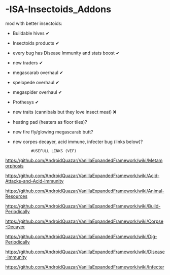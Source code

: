 # -ISA-Insectoids_Addons

mod with better insectoids:
- Buildable hives ✔
- Insectoids products ✔
- every bug has Disease Immunity and stats boost ✔
- new traders ✔
- megascarab overhaul ✔
- spelopede overhaul ✔
- megaspider overhaul ✔
- Prothesys ✔
- new traits (cannibals but they love insect meat) ❌
- heating pad (heaters as floor tiles)?
- new fire fly/glowing megascarab butt?
- new corpes decayer, acid immune, infecter bug (links below)?

              #USEFULL LINKS (VEF)
https://github.com/AndroidQuazar/VanillaExpandedFramework/wiki/Metamorphosis

https://github.com/AndroidQuazar/VanillaExpandedFramework/wiki/Acid-Attacks-and-Acid-Immunity

https://github.com/AndroidQuazar/VanillaExpandedFramework/wiki/Animal-Resources

https://github.com/AndroidQuazar/VanillaExpandedFramework/wiki/Build-Periodically

https://github.com/AndroidQuazar/VanillaExpandedFramework/wiki/Corpse-Decayer

https://github.com/AndroidQuazar/VanillaExpandedFramework/wiki/Dig-Periodically

https://github.com/AndroidQuazar/VanillaExpandedFramework/wiki/Disease-Immunity

https://github.com/AndroidQuazar/VanillaExpandedFramework/wiki/Infecter
